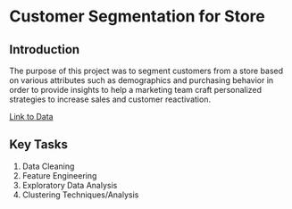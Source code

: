 # Customer Segmentation for Store
## Introduction
The purpose of this project was to segment customers from a store based on various attributes such as
demographics and purchasing behavior in order to provide insights to help a marketing team craft personalized strategies to increase
sales and customer reactivation.

[Link to Data](https://www.kaggle.com/datasets/ahsan81/superstore-marketing-campaign-dataset/data)
## Key Tasks
1. Data Cleaning
2. Feature Engineering
3. Exploratory Data Analysis
4. Clustering Techniques/Analysis
